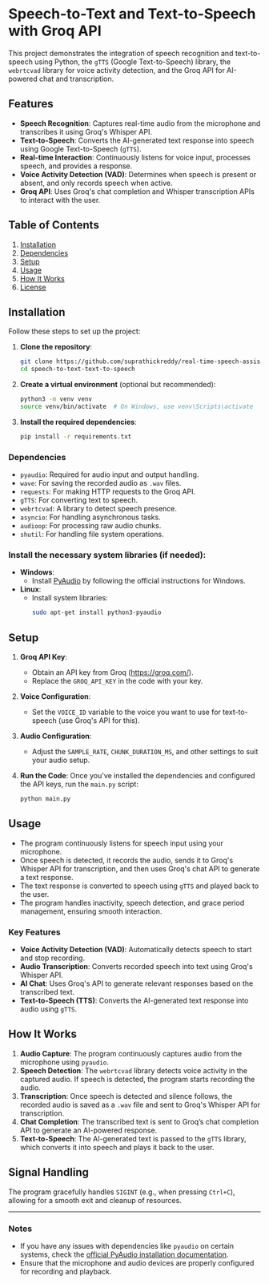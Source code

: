 # Speech-to-Text and Text-to-Speech with Groq API

This project demonstrates the integration of speech recognition and text-to-speech using Python, the `gTTS` (Google Text-to-Speech) library, the `webrtcvad` library for voice activity detection, and the Groq API for AI-powered chat and transcription.

## Features

- **Speech Recognition**: Captures real-time audio from the microphone and transcribes it using Groq's Whisper API.
- **Text-to-Speech**: Converts the AI-generated text response into speech using Google Text-to-Speech (`gTTS`).
- **Real-time Interaction**: Continuously listens for voice input, processes speech, and provides a response.
- **Voice Activity Detection (VAD)**: Determines when speech is present or absent, and only records speech when active.
- **Groq API**: Uses Groq's chat completion and Whisper transcription APIs to interact with the user.

## Table of Contents

1. [Installation](#installation)
2. [Dependencies](#dependencies)
3. [Setup](#setup)
4. [Usage](#usage)
5. [How It Works](#how-it-works)
6. [License](#license)

## Installation

Follow these steps to set up the project:

1. **Clone the repository**:
    ```bash
    git clone https://github.com/suprathickreddy/real-time-speech-assistant.git
    cd speech-to-text-text-to-speech
    ```

2. **Create a virtual environment** (optional but recommended):
    ```bash
    python3 -m venv venv
    source venv/bin/activate  # On Windows, use venv\Scripts\activate
    ```

3. **Install the required dependencies**:
    ```bash
    pip install -r requirements.txt
    ```

### Dependencies

- `pyaudio`: Required for audio input and output handling.
- `wave`: For saving the recorded audio as `.wav` files.
- `requests`: For making HTTP requests to the Groq API.
- `gTTS`: For converting text to speech.
- `webrtcvad`: A library to detect speech presence.
- `asyncio`: For handling asynchronous tasks.
- `audioop`: For processing raw audio chunks.
- `shutil`: For handling file system operations.

### Install the necessary system libraries (if needed):

- **Windows**:
    - Install [PyAudio](https://pypi.org/project/PyAudio/) by following the official instructions for Windows.
- **Linux**:
    - Install system libraries:
        ```bash
        sudo apt-get install python3-pyaudio
        ```

## Setup

1. **Groq API Key**:
    - Obtain an API key from Groq (https://groq.com/).
    - Replace the `GROQ_API_KEY` in the code with your key.

2. **Voice Configuration**:
    - Set the `VOICE_ID` variable to the voice you want to use for text-to-speech (use Groq's API for this).

3. **Audio Configuration**:
    - Adjust the `SAMPLE_RATE`, `CHUNK_DURATION_MS`, and other settings to suit your audio setup.

4. **Run the Code**:
    Once you've installed the dependencies and configured the API keys, run the `main.py` script:
    ```bash
    python main.py
    ```

## Usage

- The program continuously listens for speech input using your microphone.
- Once speech is detected, it records the audio, sends it to Groq's Whisper API for transcription, and then uses Groq's chat API to generate a text response.
- The text response is converted to speech using `gTTS` and played back to the user.
- The program handles inactivity, speech detection, and grace period management, ensuring smooth interaction.

### Key Features
- **Voice Activity Detection (VAD)**: Automatically detects speech to start and stop recording.
- **Audio Transcription**: Converts recorded speech into text using Groq's Whisper API.
- **AI Chat**: Uses Groq's API to generate relevant responses based on the transcribed text.
- **Text-to-Speech (TTS)**: Converts the AI-generated text response into audio using `gTTS`.

## How It Works

1. **Audio Capture**: The program continuously captures audio from the microphone using `pyaudio`. 
2. **Speech Detection**: The `webrtcvad` library detects voice activity in the captured audio. If speech is detected, the program starts recording the audio.
3. **Transcription**: Once speech is detected and silence follows, the recorded audio is saved as a `.wav` file and sent to Groq's Whisper API for transcription.
4. **Chat Completion**: The transcribed text is sent to Groq’s chat completion API to generate an AI-powered response.
5. **Text-to-Speech**: The AI-generated text is passed to the `gTTS` library, which converts it into speech and plays it back to the user.

## Signal Handling

The program gracefully handles `SIGINT` (e.g., when pressing `Ctrl+C`), allowing for a smooth exit and cleanup of resources.

---

### Notes
- If you have any issues with dependencies like `pyaudio` on certain systems, check the [official PyAudio installation documentation](https://pypi.org/project/PyAudio/).
- Ensure that the microphone and audio devices are properly configured for recording and playback.
